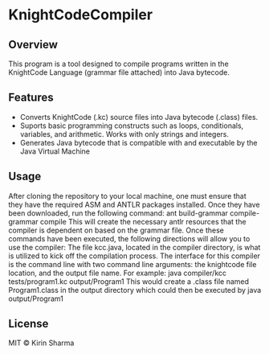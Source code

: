# KnightCodeCompiler

## Overview
This program is a tool designed to compile programs written in the KnightCode Language (grammar file attached) into Java bytecode.

## Features
- Converts KnightCode (.kc) source files into Java bytecode (.class) files. 
- Suports basic programming constructs such as loops, conditionals, variables, and arithmetic. Works with only strings and integers.
- Generates Java bytecode that is compatible with and executable by the Java Virtual Machine

## Usage
After cloning the repository to your local machine, one must ensure that they have the required ASM and ANTLR packages installed.
Once they have been downloaded, run the following command: ant build-grammar compile-grammar compile
This will create the necessary antlr resources that the compiler is dependent on based on the grammar file.
Once these commands have been executed, the following directions will allow you to use the compiler:
The file kcc.java, located in the compiler directory, is what is utilized to kick off the compilation process.
The interface for this compiler is the command line with two command line arguments: the knightcode file location, and the output file name.
For example: java compiler/kcc tests/program1.kc output/Program1
This would create a .class file named Program1.class in the output directory which could then be executed by java output/Program1

## License

MIT © Kirin Sharma
